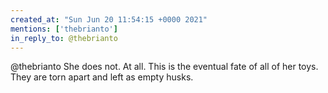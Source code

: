```yaml
---
created_at: "Sun Jun 20 11:54:15 +0000 2021"
mentions: ['thebrianto']
in_reply_to: @thebrianto
---
```


@thebrianto She does not. At all. This is the eventual fate of all of her toys. They are torn apart and left as empty husks.
